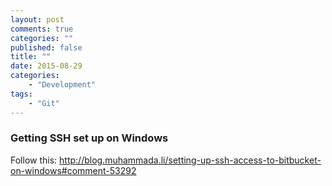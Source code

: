 ```yaml
---
layout: post
comments: true
categories: ""
published: false
title: ""
date: 2015-08-29
categories: 
    - "Development"
tags: 
    - "Git"    
---
```


### Getting SSH set up on Windows

Follow this: http://blog.muhammada.li/setting-up-ssh-access-to-bitbucket-on-windows#comment-53292
